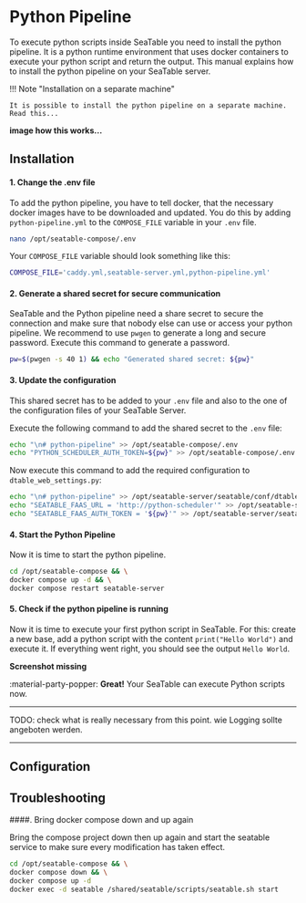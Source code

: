 # Python Pipeline

To execute python scripts inside SeaTable you need to install the python pipeline. It is a python runtime environment that uses docker containers to execute your python script and return the output.
This manual explains how to install the python pipeline on your SeaTable server.

!!! Note "Installation on a separate machine"

    It is possible to install the python pipeline on a separate machine. Read this...

**image how this works...**

## Installation

#### 1. Change the .env file

To add the python pipeline, you have to tell docker, that the necessary docker images have to be downloaded and updated. You do this by adding `python-pipeline.yml` to the `COMPOSE_FILE` variable in your `.env` file.

```bash
nano /opt/seatable-compose/.env
```

Your `COMPOSE_FILE` variable should look something like this:

```bash
COMPOSE_FILE='caddy.yml,seatable-server.yml,python-pipeline.yml'
```

#### 2. Generate a shared secret for secure communication

SeaTable and the Python pipeline need a share secret to secure the connection and make sure that nobody else can use or access your python pipeline.
We recommend to use `pwgen` to generate a long and secure password. Execute this command to generate a password.

```bash
pw=$(pwgen -s 40 1) && echo "Generated shared secret: ${pw}"
```

#### 3. Update the configuration

This shared secret has to be added to your `.env` file and also to the one of the configuration files of your SeaTable Server.

Execute the following command to add the shared secret to the `.env` file:

```bash
echo "\n# python-pipeline" >> /opt/seatable-compose/.env
echo "PYTHON_SCHEDULER_AUTH_TOKEN=${pw}" >> /opt/seatable-compose/.env
```

Now execute this command to add the required configuration to `dtable_web_settings.py`:

```bash
echo "\n# python-pipeline" >> /opt/seatable-server/seatable/conf/dtable_web_settings.py
echo "SEATABLE_FAAS_URL = 'http://python-scheduler'" >> /opt/seatable-server/seatable/conf/dtable_web_settings.py
echo "SEATABLE_FAAS_AUTH_TOKEN = '${pw}'" >> /opt/seatable-server/seatable/conf/dtable_web_settings.py
```

#### 4. Start the Python Pipeline

Now it is time to start the python pipeline.

```bash
cd /opt/seatable-compose && \
docker compose up -d && \
docker compose restart seatable-server
```

#### 5. Check if the python pipeline is running

Now it is time to execute your first python script in SeaTable. For this: create a new base, add a python script with the content `print("Hello World")` and execute it.
If everything went right, you should see the output `Hello World`.

**Screenshot missing**

:material-party-popper: **Great!** Your SeaTable can execute Python scripts now.

---

TODO: check what is really necessary from this point.
wie Logging sollte angeboten werden.

---

## Configuration

## Troubleshooting

####. Bring docker compose down and up again

Bring the compose project down then up again and start the seatable service to make sure every modification has taken effect.

```bash
cd /opt/seatable-compose && \
docker compose down && \
docker compose up -d
docker exec -d seatable /shared/seatable/scripts/seatable.sh start
```

